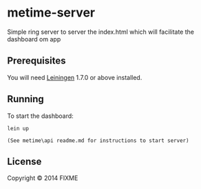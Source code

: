 # metime-server

Simple ring server to server the index.html which will facilitate the dashboard om app

## Prerequisites

You will need [Leiningen][1] 1.7.0 or above installed.

[1]: https://github.com/technomancy/leiningen

## Running

To start the dashboard:

    lein up

    (See metime\api readme.md for instructions to start server)

## License

Copyright © 2014 FIXME
